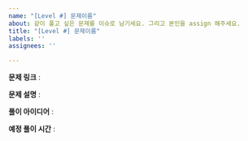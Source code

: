 ```yaml
---
name: "[Level #] 문제이름"
about: 같이 풀고 싶은 문제를 이슈로 남기세요. 그리고 본인을 assign 해주세요.
title: "[Level #] 문제이름"
labels: ''
assignees: ''

---
```


**문제 링크** :

**문제 설명** :

**풀이 아이디어** :

**예정 풀이 시간** :
